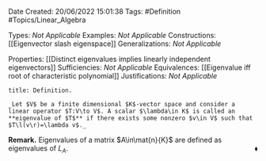 <div class="topSpace"></div>

Date Created: 20/06/2022 15:01:38
Tags: #Definition #Topics/Linear_Algebra

Types: _Not Applicable_
Examples: _Not Applicable_
Constructions: [[Eigenvector slash eigenspace]]
Generalizations: _Not Applicable_

Properties: [[Distinct eigenvalues implies linearly independent eigenvectors]]
Sufficiencies: _Not Applicable_
Equivalences: [[Eigenvalue iff root of characteristic polynomial]]
Justifications: _Not Applicable_

``` ad-Definition
title: Definition.

_Let $V$ be a finite dimensional $K$-vector space and consider a linear operator $T:V\to V$. A scalar $\lambda\in K$ is called an **eigenvalue of $T$** if there exists some nonzero $v\in V$ such that $T\l(v\r)=\lambda v$._

```

**Remark.** Eigenvalues of a matrix $A\in\mat{n}{K}$ are defined as eigenvalues of $L_A$.<span style="float:right;">$\blacklozenge$</span>
